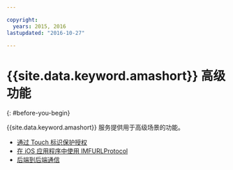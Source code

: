 ```yaml
---

copyright:
  years: 2015, 2016
lastupdated: "2016-10-27"

---
```


# {{site.data.keyword.amashort}} 高级功能
{: #before-you-begin}

{{site.data.keyword.amashort}} 服务提供用于高级场景的功能。
* [通过 Touch 标识保护授权](advanced-topics-touchid.html)
* [在 iOS 应用程序中使用 IMFURLProtocol](advanced-topics-IMFURLProtocol.html)
* [后端到后端通信](advanced-topics-oauthsdk.html)
